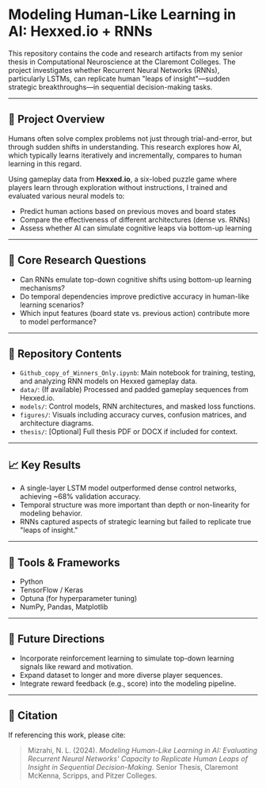 # Modeling Human-Like Learning in AI: Hexxed.io + RNNs

This repository contains the code and research artifacts from my senior thesis in Computational Neuroscience at the Claremont Colleges. The project investigates whether Recurrent Neural Networks (RNNs), particularly LSTMs, can replicate human "leaps of insight"—sudden strategic breakthroughs—in sequential decision-making tasks.

---

## 🎯 Project Overview

Humans often solve complex problems not just through trial-and-error, but through sudden shifts in understanding. This research explores how AI, which typically learns iteratively and incrementally, compares to human learning in this regard.

Using gameplay data from **Hexxed.io**, a six-lobed puzzle game where players learn through exploration without instructions, I trained and evaluated various neural models to:

- Predict human actions based on previous moves and board states  
- Compare the effectiveness of different architectures (dense vs. RNNs)  
- Assess whether AI can simulate cognitive leaps via bottom-up learning  

---

## 🧠 Core Research Questions

- Can RNNs emulate top-down cognitive shifts using bottom-up learning mechanisms?  
- Do temporal dependencies improve predictive accuracy in human-like learning scenarios?  
- Which input features (board state vs. previous action) contribute more to model performance?

---

## 📁 Repository Contents

- `Github_copy_of_Winners_Only.ipynb`: Main notebook for training, testing, and analyzing RNN models on Hexxed gameplay data.  
- `data/`: (If available) Processed and padded gameplay sequences from Hexxed.io.  
- `models/`: Control models, RNN architectures, and masked loss functions.  
- `figures/`: Visuals including accuracy curves, confusion matrices, and architecture diagrams.  
- `thesis/`: [Optional] Full thesis PDF or DOCX if included for context.

---

## 📈 Key Results

- A single-layer LSTM model outperformed dense control networks, achieving ~68% validation accuracy.  
- Temporal structure was more important than depth or non-linearity for modeling behavior.  
- RNNs captured aspects of strategic learning but failed to replicate true "leaps of insight."

---

## 🧰 Tools & Frameworks

- Python  
- TensorFlow / Keras  
- Optuna (for hyperparameter tuning)  
- NumPy, Pandas, Matplotlib

---

## 🧪 Future Directions

- Incorporate reinforcement learning to simulate top-down learning signals like reward and motivation.  
- Expand dataset to longer and more diverse player sequences.  
- Integrate reward feedback (e.g., score) into the modeling pipeline.

---

## 📜 Citation

If referencing this work, please cite:

> Mizrahi, N. L. (2024). *Modeling Human-Like Learning in AI: Evaluating Recurrent Neural Networks' Capacity to Replicate Human Leaps of Insight in Sequential Decision-Making.* Senior Thesis, Claremont McKenna, Scripps, and Pitzer Colleges.
